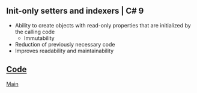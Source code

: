 ## Init-only setters and indexers | C# 9

* Ability to create objects with read-only properties that are initialized by the calling code
  * Immutability
* Reduction of previously necessary code
* Improves readability and maintainability

[Code](link.cs)
---
[Main](main.md)


